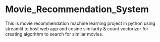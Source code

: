 # Movie_Recommendation_System
This is movie recommendation machine learning project in python using streamlit to host web app and  cosine similarity &amp; count vectorizer for creating algorithm to search for similar movies.
